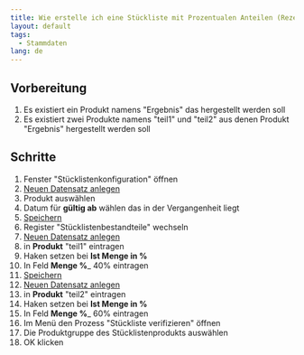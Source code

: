 ```yaml
---
title: Wie erstelle ich eine Stückliste mit Prozentualen Anteilen (Rezept) ?
layout: default
tags:
  - Stammdaten
lang: de
---
```

## Vorbereitung
1. Es existiert ein Produkt namens "Ergebnis" das hergestellt werden soll
1. Es existiert zwei Produkte namens "teil1" und "teil2" aus denen Produkt "Ergebnis"  hergestellt werden soll


## Schritte
1. Fenster "Stücklistenkonfiguration" öffnen
1. [Neuen Datensatz anlegen](Wie_lege_ich_einen_neuen_datensatz_an)
1. Produkt auswählen
1. Datum für **gültig ab** wählen das in der Vergangenheit liegt
1. [Speichern](Wie_lege_ich_einen_neuen_datensatz_an)
1. Register "Stücklistenbestandteile" wechseln
1. [Neuen Datensatz anlegen](Wie_lege_ich_einen_neuen_datensatz_an)
1. in **Produkt** "teil1" eintragen
1. Haken setzen bei **Ist Menge in %**
1. In Feld **Menge %**_ 40% eintragen
1. [Speichern](Wie_lege_ich_einen_neuen_datensatz_an)
1. [Neuen Datensatz anlegen](Wie_lege_ich_einen_neuen_datensatz_an)
1. in **Produkt** "teil2" eintragen
1. Haken setzen bei **Ist Menge in %**
1. In Feld **Menge %**_ 60% eintragen
1. Im Menü den Prozess "Stückliste verifizieren" öffnen
1. Die Produktgruppe des Stücklistenprodukts auswählen
1. OK klicken
